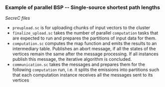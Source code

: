 ### Example of parallel BSP -- Single-source shortest path lengths

_SecreC files_
* `preupload.sc` is for uploading chunks of input vectors to the cluster
* `finalize_upload.sc` takes the number of parallel `computation` tasks that are expected to run and prepares the partitions of input data for them.
* `computation.sc` computes the map function and emits the results to an intermediary table. Publishes an abort message, if all the states of the vertices remain the same after the message processing. If all instances publish this message, the iterative algorithm is concluded.
* `communication.sc` takes the messages and prepares them for the following `computation` run, i.e. it splits the emissions into partitions such that each computation instance receives all the messages sent to its vertices

